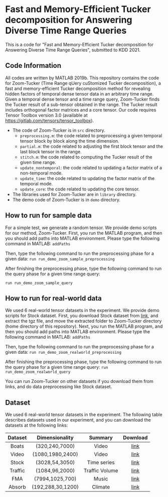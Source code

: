 # Fast and Memory-Efficient Tucker decomposition for Answering Diverse Time Range Queries
This is a code for "Fast and Memory-Efficient Tucker decomposition for Answering Diverse Time Range Queries", submitted to KDD 2021.

## Code Information
All codes are written by MATLAB 2019b.
This repository contains the code for Zoom-Tucker (Time Range qUery cuStomized Tucker decomposition), a fast and memory-efficient Tucker decomposition method for revealing hidden factors of temporal dense tensor data in an arbitrary time range. Given a temporal dense tensor and a time range query, Zoom-Tucker finds the Tucker result of a sub-tensor obtained in the range. The Tucker result includes orthogonal factor matrices and a core tensor.
Our code requires Tensor Toolbox version 3.0 (available at https://gitlab.com/tensors/tensor_toolbox).

* The code of Zoom-Tucker is in `src` directory.
    * `preprocessing.m`: the code related to preprocessing a given temporal tensor block by block along the time dimension.
    * `partial.m`: the code related to adjusting the first block tensor and the last block tensor in the range.
    * `stitch.m`: the code related to computing the Tucker result of the given time range.
    * `update_nontemporal`: the code related to updating a factor matrix of a non-temporal mode.
    * `update_time`: the code related to updating the factor matrix of the temporal mode.
    * `update_core`: the code related to updating the core tensor.
* The libraries used for Zoom-Tucker are in `library` directory.
* The demo code of Zoom-Tucker is in `demo` directory.

## How to run for sample data
For a simple test, we generate a random tensor.
We provide demo scripts for our method, Zoom-Tucker.
First, you run the MATLAB program, and then you should add paths into MATLAB environment. Please type the following command in MATLAB:
    `addPaths`

Then, type the following command to run the preprocessing phase for a given data:
    `run run_demo_zoom_sample_preprocessing`

After finishing the preprocessing phase, type the following command to run the query phase for a given time range query:
 
   `run run_demo_zoom_sample_query`    

## How to run for real-world data
We used 6 real-world tensor datasets in the experiment.
We provide demo scripts for Stock dataset.
First, you download Stock dataset from [link](https://drive.google.com/file/d/1iMn0EpsCpE4FooINg1u4Z9I8OAktCW6h/view?usp=sharing), and extract the tgz file, and move the extracted folder to Zoom-Tucker directory (home directory of this repository).
Next, you run the MATLAB program, and then you should add paths into MATLAB environment. Please type the following command in MATLAB:
    `addPaths`


Then, type the following command to run the preprocessing phase for a given data:
    `run run_demo_zoom_realworld_preprocessing`

After finishing the preprocessing phase, type the following command to run the query phase for a given time range query:
    `run run_demo_zoom_realworld_query`       

You can run Zoom-Tucker on other datasets if you download them from links, and do data preprocessing like Stock dataset.

## Dataset
We used 6 real-world tensor datasets in the experiment.
The following table describes datasets used in our experiment, and you can download the datasets at the following links:


|  Dataset  | Dimensionality | Summary | Download |
|:---------:|:--------------:|:-------:|:--------:|
|   Boats   | (320,240,7000) |  Video  | [link](http://jacarini.dinf.usherbrooke.ca/dataset2012/)|
|   Video   |(1080,1980,2400)|  Video  | [link](https://github.com/OsmanMalik/tucker-tensorsketch)|
|   Stock   | (3028,54,3050) |  Time series  | [link](https://drive.google.com/file/d/1iMn0EpsCpE4FooINg1u4Z9I8OAktCW6h/view?usp=sharing)|
|  Traffic  | (1084,96,2000) |  Traffic Volume  | [link](https://github.com/florinsch/BigTrafficData)|
|    FMA    | (7994,1025,700)|  Music  | [link](https://github.com/mdeff/fma)|
|  Absorb   |(192,288,30,1200)|  Climate  | [link](https://www.earthsystemgrid.org/)|